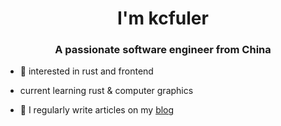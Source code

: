 <h1 align="center">I'm kcfuler</h1>
<h3 align="center">A passionate software engineer from China</h3>

- 🌱 interested in rust and frontend
- current learning rust & computer graphics

- 📝 I regularly write articles on my [blog]([kcfuler.vercel.app](https://kcfuler.notion.site/Kcfuler-s-Blog-7e46a5d7eadf4f5ab0791bae1fa71ff5?pvs=4)https://kcfuler.notion.site/Kcfuler-s-Blog-7e46a5d7eadf4f5ab0791bae1fa71ff5?pvs=4)

